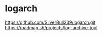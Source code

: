 # logarch
https://github.com/SilverBull239/logarch.git
https://roadmap.sh/projects/log-archive-tool
